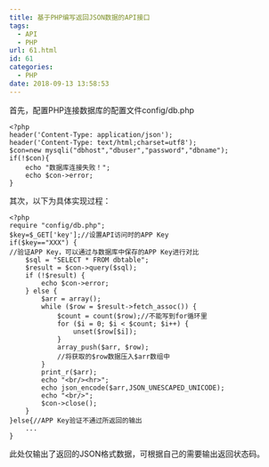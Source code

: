 ```yaml
---
title: 基于PHP编写返回JSON数据的API接口
tags:
  - API
  - PHP
url: 61.html
id: 61
categories:
  - PHP
date: 2018-09-13 13:58:53
---
```


首先，配置PHP连接数据库的配置文件config/db.php

    <?php
    header('Content-Type: application/json');
    header('Content-Type: text/html;charset=utf8');
    $con=new mysqli("dbhost","dbuser","password","dbname");
    if(!$con){
        echo "数据库连接失败！";
        echo $con->error;
    }

其次，以下为具体实现过程：

    <?php
    require "config/db.php";
    $key=$_GET['key'];//设置API访问时的APP Key
    if($key=="XXX") {
    //验证APP Key，可以通过与数据库中保存的APP Key进行对比
        $sql = "SELECT * FROM dbtable";
        $result = $con->query($sql);
        if (!$result) {
            echo $con->error;
        } else {
            $arr = array();
            while ($row = $result->fetch_assoc()) {
                $count = count($row);//不能写到for循环里
                for ($i = 0; $i < $count; $i++) {
                    unset($row[$i]);
                }
                array_push($arr, $row);
                //将获取的$row数据压入$arr数组中
            }
            print_r($arr);
            echo "<br/><hr>";
            echo json_encode($arr,JSON_UNESCAPED_UNICODE);
            echo "<br/>";
            $con->close();
        }
    }else{//APP Key验证不通过所返回的输出
        ...
    }

此处仅输出了返回的JSON格式数据，可根据自己的需要输出返回状态码。